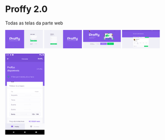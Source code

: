 # Proffy 2.0
Todas as telas da parte web

<p >
<img src='../.github/login.png' width='24%' />
<img src='../.github/register.png' width='24%' />
<img src='../.github/landing.png' width='24%' />
<img src='../.github/list.png' width='24%' />
</p>


<img src='../.github/ListMobile.png' width='25%' />
